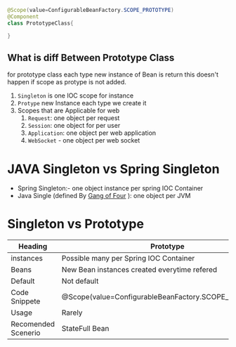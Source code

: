 
```java
@Scope(value=ConfigurableBeanFactory.SCOPE_PROTOTYPE)
@Component
class PrototypeClass{

}
```


## What is diff Between Prototype Class

for prototype class each type new instance of Bean is return this doesn't happen if scope as protype is not added.

1. `Singleton` is one IOC scope for instance
2. `Protype` new Instance each type we create it
3. Scopes that are Applicable for web
	1. `Request`: one object per request
	2. `Session`: one object for per user
	3. `Application`: one object per web application
	4. `WebSocket` - one object per web socket


# JAVA Singleton vs Spring Singleton

- Spring Singleton:- one object instance per spring IOC Container
- Java Single (defined By [Gang of Four](https://www.digitalocean.com/community/tutorials/gangs-of-four-gof-design-patterns) ):  one object per JVM



# Singleton vs Prototype

| Heading | Prototype | Singletom |
| ---- | ---- | ---- |
| instances | Possible many per Spring IOC Container | Possible only one perSpring IOC Container |
| Beans | New Bean  instances created everytime refered | one only is created |
| Default | Not default | Default |
| Code Snippete | @Scope(value=ConfigurableBeanFactory.SCOPE_PROTOTYPE) | @Scope(value=ConfigurableBeanFactory.SCOPE_SINGLETON) or Default |
| Usage | Rarely  | Default |
| Recomended Scenerio | StateFull Bean | Stateless Bean  |

